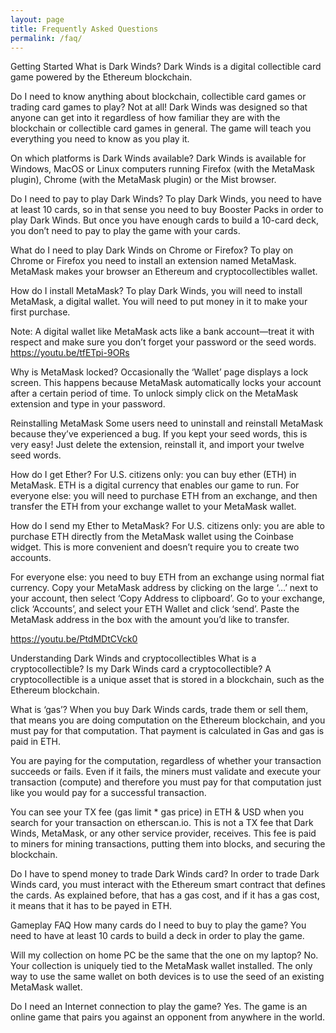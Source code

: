 ```yaml
---
layout: page
title: Frequently Asked Questions
permalink: /faq/
---
```


Getting Started
What is Dark Winds?
Dark Winds is a digital collectible card game powered by the Ethereum blockchain.

Do I need to know anything about blockchain, collectible card games or trading card games to play?
Not at all! Dark Winds was designed so that anyone can get into it regardless of how familiar they are with the blockchain or collectible card games in general. The game will teach you everything you need to know as you play it.

On which platforms is Dark Winds available?
Dark Winds is available for Windows, MacOS or Linux computers running Firefox (with the MetaMask plugin), Chrome (with the MetaMask plugin) or the Mist browser.

Do I need to pay to play Dark Winds?
To play Dark Winds, you need to have at least 10 cards, so in that sense you need to buy Booster Packs in order to play Dark Winds. But once you have enough cards to build a 10-card deck, you don’t need to pay to play the game with your cards.

What do I need to play Dark Winds on Chrome or Firefox?
To play on Chrome or Firefox you need to install an extension named MetaMask. MetaMask makes your browser an Ethereum and cryptocollectibles wallet.

How do I install MetaMask?
To play Dark Winds, you will need to install MetaMask, a digital wallet. You will need to put money in it to make your first purchase.

Note: A digital wallet like MetaMask acts like a bank account—treat it with respect and make sure you don’t forget your password or the seed words.
https://youtu.be/tfETpi-9ORs

Why is MetaMask locked?
Occasionally the ‘Wallet’ page displays a lock screen. This happens because MetaMask automatically locks your account after a certain period of time. To unlock simply click on the MetaMask extension and type in your password.

Reinstalling MetaMask
Some users need to uninstall and reinstall MetaMask because they’ve experienced a bug. If you kept your seed words, this is very easy! Just delete the extension, reinstall it, and import your twelve seed words.

How do I get Ether?
For U.S. citizens only: you can buy ether (ETH) in MetaMask. ETH is a digital currency that enables our game to run.
For everyone else: you will need to purchase ETH from an exchange, and then transfer the ETH from your exchange wallet to your MetaMask wallet.

How do I send my Ether to MetaMask?
For U.S. citizens only: you are able to purchase ETH directly from the MetaMask wallet using the Coinbase widget. This is more convenient and doesn’t require you to create two accounts.

For everyone else: you need to buy ETH from an exchange using normal fiat currency. Copy your MetaMask address by clicking on the large ‘…’ next to your account, then select ‘Copy Address to clipboard’. Go to your exchange, click ‘Accounts’, and select your ETH Wallet and click ‘send’. Paste the MetaMask address in the box with the amount you’d like to transfer.

https://youtu.be/PtdMDtCVck0

Understanding Dark Winds and cryptocollectibles
What is a cryptocollectible? Is my Dark Winds card a cryptocollectible?
A cryptocollectible is a unique asset that is stored in a blockchain, such as the Ethereum blockchain.

What is ‘gas’?
When you buy Dark Winds cards, trade them or sell them, that means you are doing computation on the Ethereum blockchain, and you must pay for that computation. That payment is calculated in Gas and gas is paid in ETH.

You are paying for the computation, regardless of whether your transaction succeeds or fails. Even if it fails, the miners must validate and execute your transaction (compute) and therefore you must pay for that computation just like you would pay for a successful transaction.

You can see your TX fee (gas limit * gas price) in ETH & USD when you search for your transaction on etherscan.io. This is not a TX fee that Dark Winds, MetaMask, or any other service provider, receives. This fee is paid to miners for mining transactions, putting them into blocks, and securing the blockchain.

Do I have to spend money to trade Dark Winds card?
In order to trade Dark Winds card, you must interact with the Ethereum smart contract that defines the cards. As explained before, that has a gas cost, and if it has a gas cost, it means that it has to be payed in ETH.

Gameplay FAQ
How many cards do I need to buy to play the game?
You need to have at least 10 cards to build a deck in order to play the game.

Will my collection on home PC be the same that the one on my laptop?
No. Your collection is uniquely tied to the MetaMask wallet installed. The only way to use the same wallet on both devices is to use the seed of an existing MetaMask wallet.

Do I need an Internet connection to play the game?
Yes. The game is an online game that pairs you against an opponent from anywhere in the world.